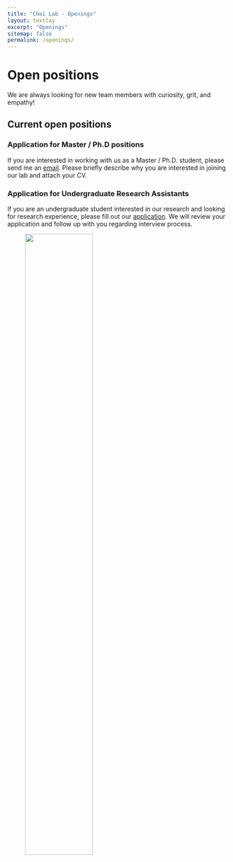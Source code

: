 ```yaml
---
title: "Choi Lab - Openings"
layout: textlay
excerpt: "Openings"
sitemap: false
permalink: /openings/
---
```


# Open positions

We are always looking for new team members with curiosity, grit, and empathy!



## Current open positions


### Application for Master / Ph.D positions

If you are interested in working with us as a Master / Ph.D. student, please send me an [email](mailto:koeun@vt.edu). Please briefly describe why you are interested in joining our lab and attach your CV. 


### Application for Undergraduate Research Assistants

If you are an undergraduate student interested in our research and looking for research experience, please fill out our [application](https://goo.gl/forms/zkxeYU0viXr62Bui1). We will review your application and follow up with you regarding interview process.  

<figure>
<img src="{{ site.url }}{{ site.baseurl }}/images/flyers/CoDeS_URAFlyer.png" width="60%">
</figure>
